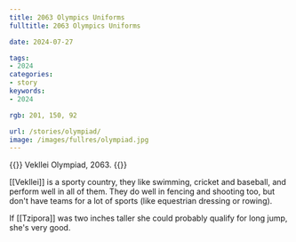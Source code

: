 ```yaml
---
title: 2063 Olympics Uniforms
fulltitle: 2063 Olympics Uniforms

date: 2024-07-27

tags:
- 2024
categories:
- story
keywords:
- 2024

rgb: 201, 150, 92

url: /stories/olympiad/
image: /images/fullres/olympiad.jpg
---
```

{{<note caption>}}
Vekllei Olympiad, 2063.
{{</note>}}

[[Vekllei]] is a sporty country, they like swimming, cricket and baseball, and perform well in all of them. They do well in fencing and shooting too, but don't have teams for a lot of sports (like equestrian dressing or rowing).

If [[Tzipora]] was two inches taller she could probably qualify for long jump, she's very good.

